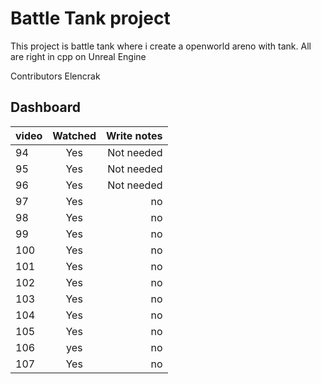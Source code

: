 # Battle Tank project

This project is battle tank where i create a openworld areno with tank. All are right in cpp on Unreal Engine

Contributors
Elencrak

## Dashboard
| video         | Watched           |  Write notes  |
| ------------- |:-----------------:| -------------:|
| 94            | Yes               |Not needed   	|
| 95            | Yes               |Not needed  	|
| 96            | Yes		        |Not needed		|
| 97            | Yes		        |		no		|
| 98            | Yes		        |		no		|
| 99            | Yes		        |		no		|
| 100           | Yes		        |		no		|
| 101           | Yes		        |		no		|
| 102           | Yes		        |		no		|
| 103           | Yes 		        |		no		|
| 104           | Yes		        |		no		|
| 105           | Yes		        |		no		|
| 106           | yes		        |		no		|
| 107           | Yes		        |		no		|